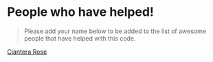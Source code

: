 # People who have helped!

> Please add your name below to be added to the list of awesome people that have helped with this code.

[Ciantera Rose](https://github.com/Ciantera-Rose)
